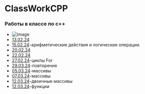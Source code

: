 # ClassWorkCPP
### Работы в классе по c++
- ![image](https://github.com/rqwhy/rqwhy/assets/157617055/0f8afdd9-e267-4a7d-9cab-14a78ae38070)
- [13.02.24](https://github.com/rqwhy/ClassWorkCPP/blob/main/13.02.24)
- [15.02.24](https://github.com/rqwhy/ClassWorkCPP/blob/main/15.02.24.cpp)-арифметические действия и логические операции.
- [20.02.24](https://github.com/rqwhy/ClassWorkCPP/blob/main/20.02)
- [22.02.24](https://github.com/rqwhy/ClassWorkCPP/blob/main/22.02)
- [27.02.24](https://github.com/rqwhy/ClassWorkCPP/blob/main/27.02)-циклы For
- [29.03.24](https://github.com/rqwhy/ClassWorkCPP/blob/main/29.02)-повторение
- [05.03.24](https://github.com/rqwhy/ClassWorkCPP/blob/main/05.03.cpp)-массивы
- [07.03.24](https://github.com/rqwhy/ClassWorkCPP/blob/main/07.03.24.cpp)-массивы
- [12.03.24](https://github.com/rqwhy/ClassWorkCPP/blob/main/12.03.24.cpp)-двоичные массивы
- [12.03.24](https://github.com/rqwhy/ClassWorkCPP/blob/main/21.03.24.cpp)-функции

